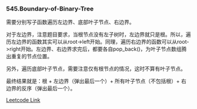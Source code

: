### 545.Boundary-of-Binary-Tree

需要分别写子函数遍历左边界、底部叶子节点、右边界。

对于左边界，注意题目要求，当根节点没有左子树时，左边界就只是根。所以，遍历左边界的函数其实可以从root->left开始。同理，遍历右边界的函数可以从root->right开始。左边界、右边界求完后，都要各自pop_back()，为叶子节点数组腾出重复的节点位置。

另外，遍历底部叶子节点，需要注意仅有根节点的情况，这时不算有叶子节点。

最终结果就是：根 + 左边界（弹出最后一个）+ 所有叶子节点（不包括根）+ 右边界的反序（弹出最后一个）。


[Leetcode Link](https://leetcode.com/problems/boundary-of-binary-tree)